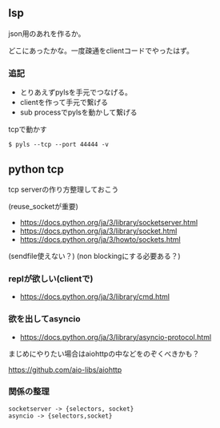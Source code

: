 ## lsp

json用のあれを作るか。

どこにあったかな。一度疎通をclientコードでやったはず。

### 追記

- とりあえずpylsを手元でつなげる。
- clientを作って手元で繋げる
- sub processでpylsを動かして繋げる

tcpで動かす

```console
$ pyls --tcp --port 44444 -v 
```

## python tcp

tcp serverの作り方整理しておこう

(reuse_socketが重要)

- https://docs.python.org/ja/3/library/socketserver.html
- https://docs.python.org/ja/3/library/socket.html
- https://docs.python.org/ja/3/howto/sockets.html

(sendfile使えない？)
(non blockingにする必要ある？)

### replが欲しい(clientで)

- https://docs.python.org/ja/3/library/cmd.html

### 欲を出してasyncio

- https://docs.python.org/ja/3/library/asyncio-protocol.html

まじめにやりたい場合はaiohttpの中などをのぞくべきかも？

https://github.com/aio-libs/aiohttp

### 関係の整理

```
socketserver -> {selectors, socket}
asyncio -> {selectors,socket}
```
